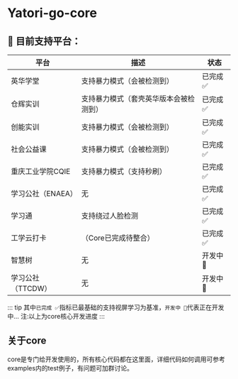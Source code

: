 # Yatori-go-core


## 🎯 目前支持平台：

| 平台              | 描述                                   | 状态        |
| ----------------- | -------------------------------------- | ----------- |
| 英华学堂          | 支持暴力模式（会被检测到）             | 已完成 ✅    |
| 仓辉实训          | 支持暴力模式（套壳英华版本会被检测到） | 已完成 ✅    |
| 创能实训          | 支持暴力模式（会被检测到）             | 已完成 ✅    |
| 社会公益课        | 支持暴力模式（会被检测到）             | 已完成 ✅    |
| 重庆工业学院CQIE  | 支持暴力模式（支持秒刷）               | 已完成 ✅    |
| 学习公社（ENAEA） | 无                                     | 已完成 ✅    |
| 学习通            | 支持绕过人脸检测                   | 已完成 ✅    |
| 工学云打卡        | （Core已完成待整合）                   | 已完成 ✅ |
| 智慧树            | 无                                     | 开发中 🚧    |
| 学习公社（TTCDW） | 无                                     | 开发中 🚧    |

::: tip
其中`已完成 ✅`指标已最基础的支持视屏学习为基准，`开发中 🚧`代表正在开发中...
注:以上为core核心开发进度
:::

## 关于core

core是专门给开发使用的，所有核心代码都在这里面，详细代码如何调用可参考examples内的test例子，有问题可加群讨论。